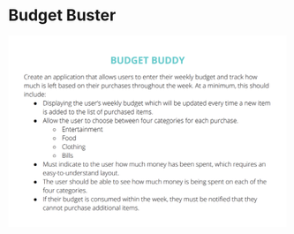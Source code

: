 # Budget Buster

![](https://github.com/AhmadAlKhaldi86/Budget-Application/blob/master/images/Project-Spec.png)
